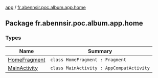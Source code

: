 [app](../index.md) / [fr.abennsir.poc.album.app.home](./index.md)

## Package fr.abennsir.poc.album.app.home

### Types

| Name | Summary |
|---|---|
| [HomeFragment](-home-fragment/index.md) | `class HomeFragment : Fragment` |
| [MainActivity](-main-activity/index.md) | `class MainActivity : AppCompatActivity` |
